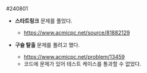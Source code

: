 #240801

- **스타트링크** 문제를 풀었다.  
    - https://www.acmicpc.net/source/81882129

- **구슬 탈출** 문제를 풀려고 했다.
    - https://www.acmicpc.net/problem/13459  
    - 코드에 문제가 있어 테스트 케이스를 통과할 수 없었다.